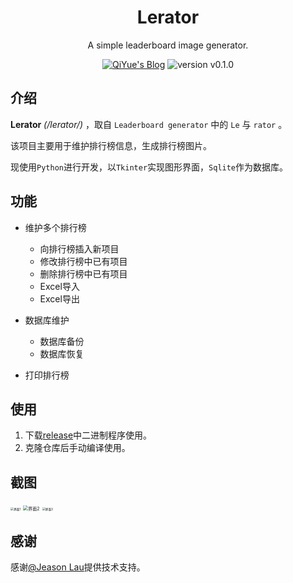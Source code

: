 <p align="center">
  <h1 align="center">Lerator</h3>
  <p align="center">A simple leaderboard image generator.<p>
  <p align="center">
    <a href="https://blog.qiyuex.top/about/"><img src="https://img.shields.io/badge/MADE--BY-Ray-blue?style=flat-square" alt="QiYue's Blog"></a>
    <img src="https://img.shields.io/badge/VRESION-v0.1.0-critical?style=flat-square" alt="version v0.1.0">
  </p>
</p>



## 介绍

**Lerator** *(/lerator/)* ，取自 `Leaderboard generator` 中的 `Le` 与  `rator` 。

该项目主要用于维护排行榜信息，生成排行榜图片。

现使用`Python`进行开发，以`Tkinter`实现图形界面，`Sqlite`作为数据库。

## 功能

+ 维护多个排行榜
  + 向排行榜插入新项目
  + 修改排行榜中已有项目
  + 删除排行榜中已有项目
  + Excel导入
  + Excel导出

+ 数据库维护
  + 数据库备份
  + 数据库恢复
+ 打印排行榜

## 使用

1. 下载[release](https://github.com/Ray-Keiyaku/Lerator/releases)中二进制程序使用。
2. 克隆仓库后手动编译使用。

## 截图

<img src="https://i.loli.net/2020/07/29/TWfUSNIxhOPzuLy.png" alt="界面1" style="zoom:33%;" />

<img src="https://i.loli.net/2020/07/29/S61DGkmNUCbPAut.png" alt="界面2" style="zoom:50%;" />

<img src="https://i.loli.net/2020/07/29/6V28yQj5nomkGhB.png" alt="界面3" style="zoom:33%;" />

## 感谢

感谢[@Jeason Lau](https://github.com/amtoaer)提供技术支持。